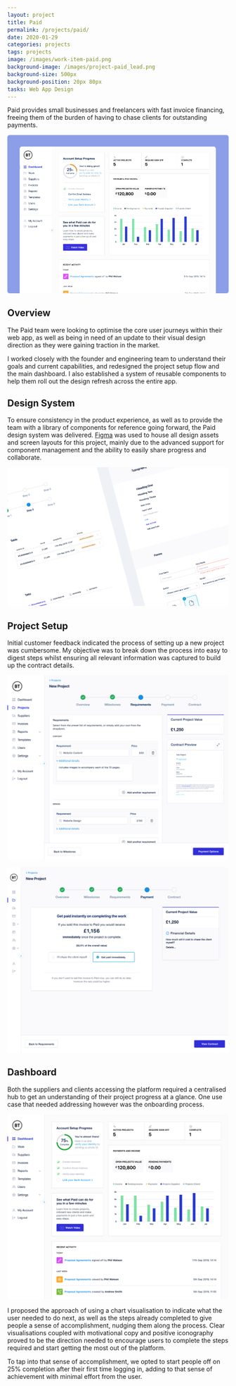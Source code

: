 ```yaml
---
layout: project
title: Paid
permalink: /projects/paid/
date: 2020-01-29
categories: projects
tags: projects
image: /images/work-item-paid.png
background-image: /images/project-paid_lead.png
background-size: 500px
background-position: 20px 80px
tasks: Web App Design
---
```


Paid provides small businesses and freelancers with fast invoice financing, freeing them of the burden of having to chase clients for outstanding payments.

![Paid Project Setup Payment Sample](/images/work-item-paid.png)

## Overview

The Paid team were looking to optimise the core user journeys within their web app, as well as being in need of an update to their visual design direction as they were gaining traction in the market.

I worked closely with the founder and engineering team to understand their goals and current capabilities, and redesigned the project setup flow and the main dashboard. I also established a system of reusable components to help them roll out the design refresh across the entire app.

## Design System

To ensure consistency in the product experience, as well as to provide the team with a library of components for reference going forward, the Paid design system was delivered. <a href="https://figma.com" target="_blank">Figma</a> was used to house all design assets and screen layouts for this project, mainly due to the advanced support for component management and the ability to easily share progress and collaborate.

![Paid Design System Sample](/images/project-paid_design_system.png)

## Project Setup

Initial customer feedback indicated the process of setting up a new project was cumbersome. My objective was to break down the process into easy to digest steps whilst ensuring all relevant information was captured to build up the contract details.

![Paid Project Setup Requirements Sample](/images/project-paid_setup_requirements.png)

![Paid Project Setup Payment Sample](/images/project-paid_setup_payment.png)

## Dashboard

Both the suppliers and clients accessing the platform required a centralised hub to get an understanding of their project progress at a glance. One use case that needed addressing however was the onboarding process.

![Paid Dashboard Sample](/images/project-paid_dashboard-progress-75.png)

I proposed the approach of using a chart visualisation to indicate what the user needed to do next, as well as the steps already completed to give people a sense of accomplishment, nudging them along the process. Clear visualisations coupled with motivational copy and positive iconography proved to be the direction needed to encourage users to complete the steps required and start getting the most out of the platform.

To tap into that sense of accomplishment, we opted to start people off on 25% completion after their first time logging in, adding to that sense of achievement with minimal effort from the user.

<!-- ### Dashboard

#### Supplier View

![Supplier Dashboard](/images/project-paid_dashboard_default.png)

### New Project

![New Project Set Miletones](/images/project-paid_new_project_milestones.png)
![New Project Set Requirements](/images/project-paid_new_project_requirements.png)


### Project View

![Project Requirements](/images/project-paid_project_requirements.png)
![Project Contracts](/images/project-paid_project_contracts.png) -->